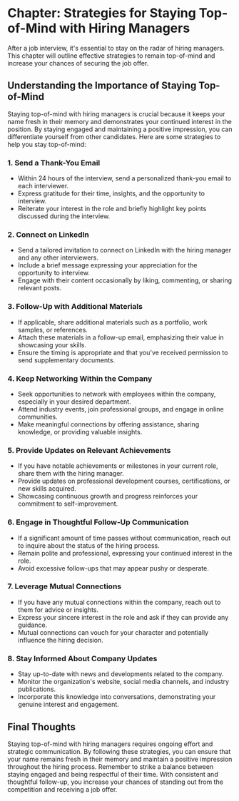 Chapter: Strategies for Staying Top-of-Mind with Hiring Managers
================================================================

After a job interview, it's essential to stay on the radar of hiring managers. This chapter will outline effective strategies to remain top-of-mind and increase your chances of securing the job offer.

Understanding the Importance of Staying Top-of-Mind
---------------------------------------------------

Staying top-of-mind with hiring managers is crucial because it keeps your name fresh in their memory and demonstrates your continued interest in the position. By staying engaged and maintaining a positive impression, you can differentiate yourself from other candidates. Here are some strategies to help you stay top-of-mind:

### 1. Send a Thank-You Email

* Within 24 hours of the interview, send a personalized thank-you email to each interviewer.
* Express gratitude for their time, insights, and the opportunity to interview.
* Reiterate your interest in the role and briefly highlight key points discussed during the interview.

### 2. Connect on LinkedIn

* Send a tailored invitation to connect on LinkedIn with the hiring manager and any other interviewers.
* Include a brief message expressing your appreciation for the opportunity to interview.
* Engage with their content occasionally by liking, commenting, or sharing relevant posts.

### 3. Follow-Up with Additional Materials

* If applicable, share additional materials such as a portfolio, work samples, or references.
* Attach these materials in a follow-up email, emphasizing their value in showcasing your skills.
* Ensure the timing is appropriate and that you've received permission to send supplementary documents.

### 4. Keep Networking Within the Company

* Seek opportunities to network with employees within the company, especially in your desired department.
* Attend industry events, join professional groups, and engage in online communities.
* Make meaningful connections by offering assistance, sharing knowledge, or providing valuable insights.

### 5. Provide Updates on Relevant Achievements

* If you have notable achievements or milestones in your current role, share them with the hiring manager.
* Provide updates on professional development courses, certifications, or new skills acquired.
* Showcasing continuous growth and progress reinforces your commitment to self-improvement.

### 6. Engage in Thoughtful Follow-Up Communication

* If a significant amount of time passes without communication, reach out to inquire about the status of the hiring process.
* Remain polite and professional, expressing your continued interest in the role.
* Avoid excessive follow-ups that may appear pushy or desperate.

### 7. Leverage Mutual Connections

* If you have any mutual connections within the company, reach out to them for advice or insights.
* Express your sincere interest in the role and ask if they can provide any guidance.
* Mutual connections can vouch for your character and potentially influence the hiring decision.

### 8. Stay Informed About Company Updates

* Stay up-to-date with news and developments related to the company.
* Monitor the organization's website, social media channels, and industry publications.
* Incorporate this knowledge into conversations, demonstrating your genuine interest and engagement.

Final Thoughts
--------------

Staying top-of-mind with hiring managers requires ongoing effort and strategic communication. By following these strategies, you can ensure that your name remains fresh in their memory and maintain a positive impression throughout the hiring process. Remember to strike a balance between staying engaged and being respectful of their time. With consistent and thoughtful follow-up, you increase your chances of standing out from the competition and receiving a job offer.

